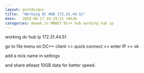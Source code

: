 ```yaml
---
layout: postdisqus
title:  "Working DC HUB 172.31.44.51"
date:   2018-08-17 19:19:21 +0530
categories: mGeek.in MNNIT DC++ hub working hub ip
---
```

working dc hub ip 172.31.44.51

go to file menu on DC++ client >> quick connect >> enter IP >> ok

add a nick name in settings 

and share atleast 10GB data for better speed.